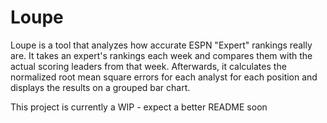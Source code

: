 # Loupe
Loupe is a tool that analyzes how accurate ESPN "Expert" rankings really are. It takes an expert's rankings each week 
and compares them with the actual scoring leaders from that week. Afterwards, it calculates the normalized root mean square
errors for each analyst for each position and displays the results on a grouped bar chart.

This project is currently a WIP - expect a better README soon
